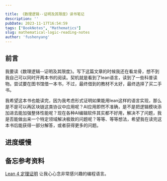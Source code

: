 ```yaml
---

title: 《数理逻辑--证明及其限度》读书笔记
description: ''
pubDate: 2023-11-17T16:54:59
tags: ["BookNotes", "Mathematics"]
slug: mathematical-logic-reading-notes
author: 'fushenyang'
---
```


## 前言

我要读《数理逻辑--证明及其限度》。写下这篇文章的时候我还在看龙骨，想不到我自己可以同时开两本书的阅读。契机就是看到了lean语言，读到了一些科普读物。尝试要在图书馆借一本书，不过，最终借到的教材不太好，最终选择了买二手书。

我希望这本书也能读完，因为我考虑形式证明如果能用lean这样的语言实现，那么是不是可以再区块链这类协议中应用呢？AI应用即然不准确，是不是把逻辑模块添加进去能加强整体性能呢？现在各种AI编辑软件其实都不好用，解决不了问题，我是否能做出来一个特定领域解决极致的问题呢？等等、等等想法，希望我在读完这本书后能获得一部分解答，或者获得更多的问题。

## 进度缓慢

## 备忘参考资料

[Lean 4 定理证明](https://subfish-zhou.github.io/theorem_proving_in_lean4_zh_CN/title_page.html)
让我心心念非常感兴趣的编程语言。
